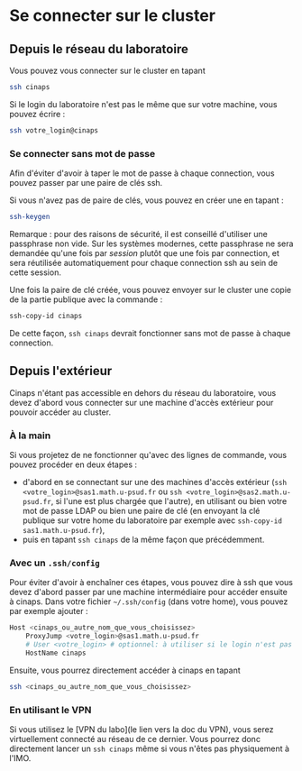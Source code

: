 # Se connecter sur le cluster

## Depuis le réseau du laboratoire

Vous pouvez vous connecter sur le cluster en tapant

```bash
ssh cinaps
```

Si le login du laboratoire n'est pas le même que sur votre machine, vous pouvez écrire :

```bash
ssh votre_login@cinaps
```

### Se connecter sans mot de passe

Afin d'éviter d'avoir à taper le mot de passe à chaque connection, vous pouvez passer par une paire de clés ssh.

Si vous n'avez pas de paire de clés, vous pouvez en créer une en tapant :

```bash
ssh-keygen
```

Remarque : pour des raisons de sécurité, il est conseillé d'utiliser une passphrase non vide. Sur les systèmes modernes, cette passphrase ne sera demandée qu'une fois par *session* plutôt que une fois par connection, et sera réutilisée automatiquement pour chaque connection ssh au sein de cette session.

Une fois la paire de clé créée, vous pouvez envoyer sur le cluster une copie de la partie publique avec la commande :

```bash
ssh-copy-id cinaps
```

De cette façon, `ssh cinaps` devrait fonctionner sans mot de passe à chaque connection.

## Depuis l'extérieur

Cinaps n'étant pas accessible en dehors du réseau du laboratoire, vous devez d'abord vous connecter sur une machine d'accès extérieur pour pouvoir accéder au cluster.

### À la main

Si vous projetez de ne fonctionner qu'avec des lignes de commande, vous pouvez procéder en deux étapes :
* d'abord en se connectant sur une des machines d'accès extérieur (`ssh <votre_login>@sas1.math.u-psud.fr` ou `ssh <votre_login>@sas2.math.u-psud.fr`, si l'une est plus chargée que l'autre), en utilisant ou bien votre mot de passe LDAP ou bien une paire de clé (en envoyant la clé publique sur votre home du laboratoire par exemple avec `ssh-copy-id sas1.math.u-psud.fr`),
* puis en tapant `ssh cinaps` de la même façon que précédemment.

### Avec un `.ssh/config`

Pour éviter d'avoir à enchaîner ces étapes, vous pouvez dire à ssh que vous devez d'abord passer par une machine intermédiaire pour accéder ensuite à cinaps. Dans votre fichier `~/.ssh/config` (dans votre home), vous pouvez par exemple ajouter :

```bash
Host <cinaps_ou_autre_nom_que_vous_choisissez>
    ProxyJump <votre_login>@sas1.math.u-psud.fr
    # User <votre_login> # optionnel: à utiliser si le login n'est pas le même que sur votre machine
    HostName cinaps
```

Ensuite, vous pourrez directement accéder à cinaps en tapant

```bash
ssh <cinaps_ou_autre_nom_que_vous_choisissez>
```

### En utilisant le VPN

Si vous utilisez le [VPN du labo](le lien vers la doc du VPN), vous serez virtuellement connecté au réseau de ce dernier. Vous pourrez donc directement lancer un `ssh cinaps` même si vous n'êtes pas physiquement à l'IMO.

